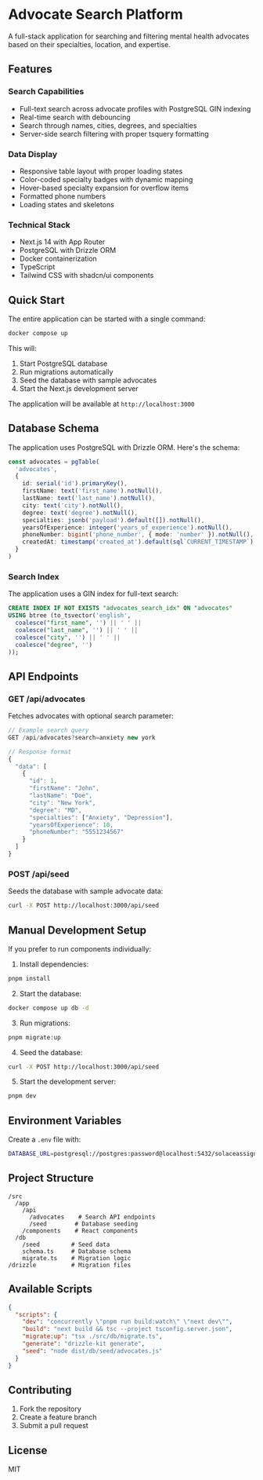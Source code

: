 # Advocate Search Platform

A full-stack application for searching and filtering mental health advocates based on their specialties, location, and expertise.

## Features

### Search Capabilities
- Full-text search across advocate profiles with PostgreSQL GIN indexing
- Real-time search with debouncing
- Search through names, cities, degrees, and specialties
- Server-side search filtering with proper tsquery formatting

### Data Display
- Responsive table layout with proper loading states
- Color-coded specialty badges with dynamic mapping
- Hover-based specialty expansion for overflow items
- Formatted phone numbers
- Loading states and skeletons

### Technical Stack
- Next.js 14 with App Router
- PostgreSQL with Drizzle ORM
- Docker containerization
- TypeScript
- Tailwind CSS with shadcn/ui components

## Quick Start

The entire application can be started with a single command:

```bash
docker compose up
```

This will:
1. Start PostgreSQL database
2. Run migrations automatically
3. Seed the database with sample advocates
4. Start the Next.js development server

The application will be available at `http://localhost:3000`

## Database Schema

The application uses PostgreSQL with Drizzle ORM. Here's the schema:

```typescript
const advocates = pgTable(
  'advocates',
  {
    id: serial('id').primaryKey(),
    firstName: text('first_name').notNull(),
    lastName: text('last_name').notNull(),
    city: text('city').notNull(),
    degree: text('degree').notNull(),
    specialties: jsonb('payload').default([]).notNull(),
    yearsOfExperience: integer('years_of_experience').notNull(),
    phoneNumber: bigint('phone_number', { mode: 'number' }).notNull(),
    createdAt: timestamp('created_at').default(sql`CURRENT_TIMESTAMP`),
  }
)
```

### Search Index
The application uses a GIN index for full-text search:

```sql
CREATE INDEX IF NOT EXISTS "advocates_search_idx" ON "advocates" 
USING btree (to_tsvector('english',
  coalesce("first_name", '') || ' ' ||
  coalesce("last_name", '') || ' ' ||
  coalesce("city", '') || ' ' ||
  coalesce("degree", '')
));
```

## API Endpoints

### GET /api/advocates
Fetches advocates with optional search parameter:
```typescript
// Example search query
GET /api/advocates?search=anxiety new york

// Response format
{
  "data": [
    {
      "id": 1,
      "firstName": "John",
      "lastName": "Doe",
      "city": "New York",
      "degree": "MD",
      "specialties": ["Anxiety", "Depression"],
      "yearsOfExperience": 10,
      "phoneNumber": "5551234567"
    }
  ]
}
```

### POST /api/seed
Seeds the database with sample advocate data:
```bash
curl -X POST http://localhost:3000/api/seed
```

## Manual Development Setup

If you prefer to run components individually:

1. Install dependencies:
```bash
pnpm install
```

2. Start the database:
```bash
docker compose up db -d
```

3. Run migrations:
```bash
pnpm migrate:up
```

4. Seed the database:
```bash
curl -X POST http://localhost:3000/api/seed
```

5. Start the development server:
```bash
pnpm dev
```

## Environment Variables

Create a `.env` file with:
```bash
DATABASE_URL=postgresql://postgres:password@localhost:5432/solaceassignment
```

## Project Structure
```
/src
  /app
    /api
      /advocates    # Search API endpoints
      /seed        # Database seeding
    /components    # React components
  /db
    /seed         # Seed data
    schema.ts     # Database schema
    migrate.ts    # Migration logic
/drizzle          # Migration files
```

## Available Scripts

```json
{
  "scripts": {
    "dev": "concurrently \"pnpm run build:watch\" \"next dev\"",
    "build": "next build && tsc --project tsconfig.server.json",
    "migrate:up": "tsx ./src/db/migrate.ts",
    "generate": "drizzle-kit generate",
    "seed": "node dist/db/seed/advocates.js"
  }
}
```

## Contributing

1. Fork the repository
2. Create a feature branch
3. Submit a pull request

## License

MIT